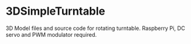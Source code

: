 # 3DSimpleTurntable
3D Model files and source code for rotating turntable. Raspberry Pi, DC servo and PWM modulator required.
